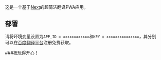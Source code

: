 这是一个基于[Next](https://nextjs.org)的超简洁翻译PWA应用。

## 部署

请将环境变量设置为`APP_ID = xxxxxxxxxxxx`和`KEY = xxxxxxxxxxxxxxx`，其分别可以在[百度翻译平台](https://https://fanyi-api.baidu.com)注册免费获取。

###祝玩得开心！
